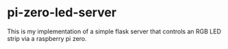 # pi-zero-led-server
This is my implementation of a simple flask server that controls an RGB LED strip via a raspberry pi zero. 
